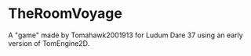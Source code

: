 # TheRoomVoyage
A "game" made by Tomahawk2001913 for Ludum Dare 37 using an early version of TomEngine2D.
